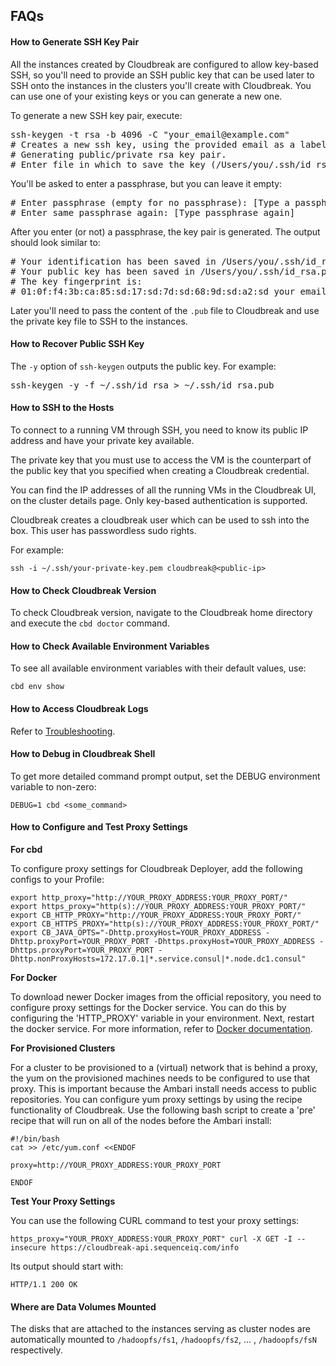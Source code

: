 ## FAQs

#### How to Generate SSH Key Pair 

All the instances created by Cloudbreak are configured to allow key-based SSH, so you'll need to provide an SSH public key that can be used later to SSH onto the instances in the clusters you'll create with Cloudbreak. You can use one of your existing keys or you can generate a new one.

To generate a new SSH key pair, execute:

<pre>ssh-keygen -t rsa -b 4096 -C "your_email@example.com"
# Creates a new ssh key, using the provided email as a label
# Generating public/private rsa key pair.
# Enter file in which to save the key (/Users/you/.ssh/id_rsa): [Press enter]</pre>

You'll be asked to enter a passphrase, but you can leave it empty:

<pre># Enter passphrase (empty for no passphrase): [Type a passphrase]
# Enter same passphrase again: [Type passphrase again]</pre>

After you enter (or not) a passphrase, the key pair is generated. The output should look similar to:

<pre># Your identification has been saved in /Users/you/.ssh/id_rsa.
# Your public key has been saved in /Users/you/.ssh/id_rsa.pub.
# The key fingerprint is:
# 01:0f:f4:3b:ca:85:sd:17:sd:7d:sd:68:9d:sd:a2:sd your_email@example.com</pre>

Later you'll need to pass the content of the `.pub` file to Cloudbreak and use the private key file to SSH to the instances. 


#### How to Recover Public SSH Key 

The `-y` option of `ssh-keygen` outputs the public key. For example:

<pre>ssh-keygen -y -f ~/.ssh/id_rsa > ~/.ssh/id_rsa.pub</pre>

#### How to SSH to the Hosts 

To connect to a running VM through SSH, you need to know its public IP address and have your private key available. 

The private key that you must use to access the VM is the counterpart of the public key that you specified when creating a Cloudbreak credential.

You can find the IP addresses of all the running VMs in the Cloudbreak UI, on the cluster details page. Only key-based authentication is supported. 

Cloudbreak creates a cloudbreak user which can be used to ssh into the box. This user has passwordless sudo rights.

For example:

```
ssh -i ~/.ssh/your-private-key.pem cloudbreak@<public-ip>
```

#### How to Check Cloudbreak Version 

To check Cloudbreak version, navigate to the Cloudbreak home directory and execute the `cbd doctor` command.


#### How to Check Available Environment Variables

To see all available environment variables with their default values, use:

```
cbd env show
```

#### How to Access Cloudbreak Logs

Refer to [Troubleshooting](trouble-cb.md#checking-the-logs).


#### How to Debug in Cloudbreak Shell

To get more detailed command prompt output, set the DEBUG environment variable to non-zero:

```
DEBUG=1 cbd <some_command>
```

#### How to Configure and Test Proxy Settings

**For cbd**

To configure proxy settings for Cloudbreak Deployer, add the following configs to your Profile:

```
export http_proxy="http://YOUR_PROXY_ADDRESS:YOUR_PROXY_PORT/"
export https_proxy="http(s)://YOUR_PROXY_ADDRESS:YOUR_PROXY_PORT/"
export CB_HTTP_PROXY="http://YOUR_PROXY_ADDRESS:YOUR_PROXY_PORT/"
export CB_HTTPS_PROXY="http(s)://YOUR_PROXY_ADDRESS:YOUR_PROXY_PORT/"
export CB_JAVA_OPTS="-Dhttp.proxyHost=YOUR_PROXY_ADDRESS -Dhttp.proxyPort=YOUR_PROXY_PORT -Dhttps.proxyHost=YOUR_PROXY_ADDRESS -Dhttps.proxyPort=YOUR_PROXY_PORT -Dhttp.nonProxyHosts=172.17.0.1|*.service.consul|*.node.dc1.consul"
```

**For Docker**

To download newer Docker images from the official repository, you need to configure proxy settings for the Docker service. You can do this by configuring the 'HTTP_PROXY' variable in your environment. Next, restart the docker service. For more information, refer to [Docker documentation](https://docs.docker.com/engine/admin/systemd/).


**For Provisioned Clusters**

For a cluster to be provisioned to a (virtual) network that is behind a proxy, the yum on the provisioned machines needs to be configured to use that proxy. This is important because the Ambari install needs access to public repositories. You can configure yum proxy settings by using the recipe functionality of Cloudbreak. Use the following bash script to create a 'pre' recipe that will run on all of the nodes before the Ambari install:

```
#!/bin/bash
cat >> /etc/yum.conf <<ENDOF

proxy=http://YOUR_PROXY_ADDRESS:YOUR_PROXY_PORT

ENDOF
```

**Test Your Proxy Settings**

You can use the following CURL command to test your proxy settings:

```
https_proxy="YOUR_PROXY_ADDRESS:YOUR_PROXY_PORT" curl -X GET -I --insecure https://cloudbreak-api.sequenceiq.com/info
```

Its output should start with:

```
HTTP/1.1 200 OK
```

#### Where are Data Volumes Mounted 

The disks that are attached to the instances serving as cluster nodes are automatically mounted to `/hadoopfs/fs1`, `/hadoopfs/fs2`, ... , `/hadoopfs/fsN` respectively.




